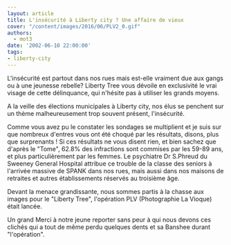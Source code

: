 ```yaml
---
layout: article
title: L'insécurité à Liberty city ? Une affaire de vieux
cover: "/content/images/2016/06/PLV2_0.gif"
authors:
  - mot3
date: '2002-06-10 22:00:00'
tags:
- liberty-city
---
```


L'insécurité est partout dans nos rues mais est-elle vraiment due aux gangs ou à une jeunesse rebelle? Liberty Tree vous dévoile en exclusivité le vrai visage de cette délinquance, qui n'hésite pas à utiliser les grands moyens.

A la veille des élections municipales à Liberty city, nos élus se penchent sur un thème malheureusement trop souvent présent, l'insécurité.

Comme vous avez pu le constater les sondages se multiplient et je suis sur que nombreux d'entres vous ont été choqué par les résultats, disons, plus que surprenants ! Si ces résultats ne vous disent rien, et bien sachez que d'après le "Tome", 62.8% des infractions sont commises par les 59-89 ans, et plus particulièrement par les femmes. Le psychiatre Dr S.Phreud du Sweeney General Hospital attribue ce trouble de la classe des seniors à l'arrivée massive de SPANK dans nos rues, mais aussi dans nos maisons de retraites et autres établissements réservés au troisième âge.

Devant la menace grandissante, nous sommes partis à la chasse aux images pour le "Liberty Tree", l'opération PLV (Photographie La Vioque) était lancée.

Un grand Merci à notre jeune reporter sans peur à qui nous devons ces clichés qui a tout de même perdu quelques dents et sa Banshee durant "l'opération".